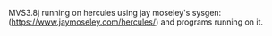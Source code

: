 MVS3.8j running on hercules using jay moseley's sysgen: (https://www.jaymoseley.com/hercules/) and programs running on it.
